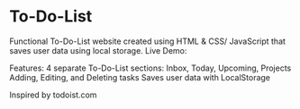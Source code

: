 # To-Do-List
Functional To-Do-List website created using HTML &amp; CSS/ JavaScript that saves user data using local storage.
Live Demo: 

Features:
4 separate To-Do-List sections: Inbox, Today, Upcoming, Projects 
Adding, Editing, and Deleting tasks
Saves user data with LocalStorage


Inspired by todoist.com
